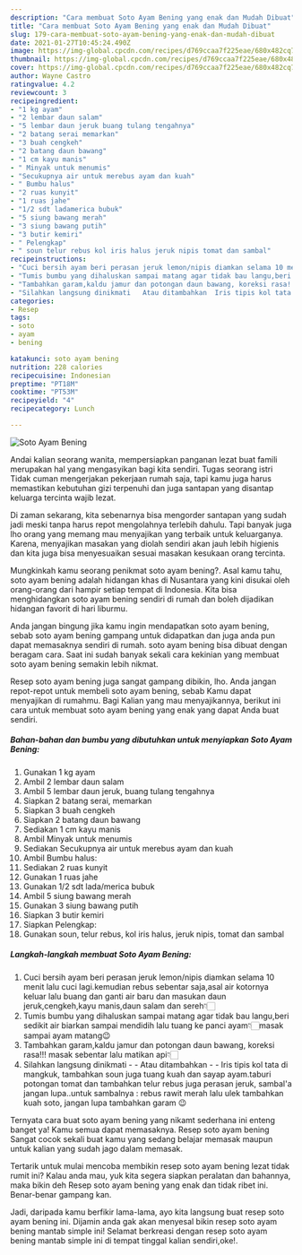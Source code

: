 ```yaml
---
description: "Cara membuat Soto Ayam Bening yang enak dan Mudah Dibuat"
title: "Cara membuat Soto Ayam Bening yang enak dan Mudah Dibuat"
slug: 179-cara-membuat-soto-ayam-bening-yang-enak-dan-mudah-dibuat
date: 2021-01-27T10:45:24.490Z
image: https://img-global.cpcdn.com/recipes/d769ccaa7f225eae/680x482cq70/soto-ayam-bening-foto-resep-utama.jpg
thumbnail: https://img-global.cpcdn.com/recipes/d769ccaa7f225eae/680x482cq70/soto-ayam-bening-foto-resep-utama.jpg
cover: https://img-global.cpcdn.com/recipes/d769ccaa7f225eae/680x482cq70/soto-ayam-bening-foto-resep-utama.jpg
author: Wayne Castro
ratingvalue: 4.2
reviewcount: 3
recipeingredient:
- "1 kg ayam"
- "2 lembar daun salam"
- "5 lembar daun jeruk buang tulang tengahnya"
- "2 batang serai memarkan"
- "3 buah cengkeh"
- "2 batang daun bawang"
- "1 cm kayu manis"
- " Minyak untuk menumis"
- "Secukupnya air untuk merebus ayam dan kuah"
- " Bumbu halus"
- "2 ruas kunyit"
- "1 ruas jahe"
- "1/2 sdt ladamerica bubuk"
- "5 siung bawang merah"
- "3 siung bawang putih"
- "3 butir kemiri"
- " Pelengkap"
- " soun telur rebus kol iris halus jeruk nipis tomat dan sambal"
recipeinstructions:
- "Cuci bersih ayam beri perasan jeruk lemon/nipis diamkan selama 10 menit lalu cuci lagi.kemudian rebus sebentar saja,asal air kotornya keluar lalu buang dan ganti air baru dan masukan daun jeruk,cengkeh,kayu manis,daun salam dan sereh👇🏻"
- "Tumis bumbu yang dihaluskan sampai matang agar tidak bau langu,beri sedikit air biarkan sampai mendidih lalu tuang ke panci ayam👇🏻masak sampai ayam matang😉"
- "Tambahkan garam,kaldu jamur dan potongan daun bawang, koreksi rasa!!! masak sebentar lalu matikan api👇🏻"
- "Silahkan langsung dinikmati   Atau ditambahkan  Iris tipis kol tata di mangkuk, tambahkan soun juga tuang kuah dan sayap ayam.taburi potongan tomat dan tambahkan telur rebus juga perasan jeruk, sambal&#39;a jangan lupa..untuk sambalnya : rebus rawit merah lalu ulek tambahkan kuah soto, jangan lupa tambahkan garam 😉"
categories:
- Resep
tags:
- soto
- ayam
- bening

katakunci: soto ayam bening 
nutrition: 228 calories
recipecuisine: Indonesian
preptime: "PT18M"
cooktime: "PT53M"
recipeyield: "4"
recipecategory: Lunch

---
```



![Soto Ayam Bening](https://img-global.cpcdn.com/recipes/d769ccaa7f225eae/680x482cq70/soto-ayam-bening-foto-resep-utama.jpg)

Andai kalian seorang wanita, mempersiapkan panganan lezat buat famili merupakan hal yang mengasyikan bagi kita sendiri. Tugas seorang istri Tidak cuman mengerjakan pekerjaan rumah saja, tapi kamu juga harus memastikan kebutuhan gizi terpenuhi dan juga santapan yang disantap keluarga tercinta wajib lezat.

Di zaman  sekarang, kita sebenarnya bisa mengorder santapan yang sudah jadi meski tanpa harus repot mengolahnya terlebih dahulu. Tapi banyak juga lho orang yang memang mau menyajikan yang terbaik untuk keluarganya. Karena, menyajikan masakan yang diolah sendiri akan jauh lebih higienis dan kita juga bisa menyesuaikan sesuai masakan kesukaan orang tercinta. 



Mungkinkah kamu seorang penikmat soto ayam bening?. Asal kamu tahu, soto ayam bening adalah hidangan khas di Nusantara yang kini disukai oleh orang-orang dari hampir setiap tempat di Indonesia. Kita bisa menghidangkan soto ayam bening sendiri di rumah dan boleh dijadikan hidangan favorit di hari liburmu.

Anda jangan bingung jika kamu ingin mendapatkan soto ayam bening, sebab soto ayam bening gampang untuk didapatkan dan juga anda pun dapat memasaknya sendiri di rumah. soto ayam bening bisa dibuat dengan beragam cara. Saat ini sudah banyak sekali cara kekinian yang membuat soto ayam bening semakin lebih nikmat.

Resep soto ayam bening juga sangat gampang dibikin, lho. Anda jangan repot-repot untuk membeli soto ayam bening, sebab Kamu dapat menyajikan di rumahmu. Bagi Kalian yang mau menyajikannya, berikut ini cara untuk membuat soto ayam bening yang enak yang dapat Anda buat sendiri.

<!--inarticleads1-->

##### Bahan-bahan dan bumbu yang dibutuhkan untuk menyiapkan Soto Ayam Bening:

1. Gunakan 1 kg ayam
1. Ambil 2 lembar daun salam
1. Ambil 5 lembar daun jeruk, buang tulang tengahnya
1. Siapkan 2 batang serai, memarkan
1. Siapkan 3 buah cengkeh
1. Siapkan 2 batang daun bawang
1. Sediakan 1 cm kayu manis
1. Ambil  Minyak untuk menumis
1. Sediakan Secukupnya air untuk merebus ayam dan kuah
1. Ambil  Bumbu halus:
1. Sediakan 2 ruas kunyit
1. Gunakan 1 ruas jahe
1. Gunakan 1/2 sdt lada/merica bubuk
1. Ambil 5 siung bawang merah
1. Gunakan 3 siung bawang putih
1. Siapkan 3 butir kemiri
1. Siapkan  Pelengkap:
1. Gunakan  soun, telur rebus, kol iris halus, jeruk nipis, tomat dan sambal




<!--inarticleads2-->

##### Langkah-langkah membuat Soto Ayam Bening:

1. Cuci bersih ayam beri perasan jeruk lemon/nipis diamkan selama 10 menit lalu cuci lagi.kemudian rebus sebentar saja,asal air kotornya keluar lalu buang dan ganti air baru dan masukan daun jeruk,cengkeh,kayu manis,daun salam dan sereh👇🏻
1. Tumis bumbu yang dihaluskan sampai matang agar tidak bau langu,beri sedikit air biarkan sampai mendidih lalu tuang ke panci ayam👇🏻masak sampai ayam matang😉
1. Tambahkan garam,kaldu jamur dan potongan daun bawang, koreksi rasa!!! masak sebentar lalu matikan api👇🏻
1. Silahkan langsung dinikmati  -  - Atau ditambahkan -  - Iris tipis kol tata di mangkuk, tambahkan soun juga tuang kuah dan sayap ayam.taburi potongan tomat dan tambahkan telur rebus juga perasan jeruk, sambal&#39;a jangan lupa..untuk sambalnya : rebus rawit merah lalu ulek tambahkan kuah soto, jangan lupa tambahkan garam 😉




Ternyata cara buat soto ayam bening yang nikamt sederhana ini enteng banget ya! Kamu semua dapat memasaknya. Resep soto ayam bening Sangat cocok sekali buat kamu yang sedang belajar memasak maupun untuk kalian yang sudah jago dalam memasak.

Tertarik untuk mulai mencoba membikin resep soto ayam bening lezat tidak rumit ini? Kalau anda mau, yuk kita segera siapkan peralatan dan bahannya, maka bikin deh Resep soto ayam bening yang enak dan tidak ribet ini. Benar-benar gampang kan. 

Jadi, daripada kamu berfikir lama-lama, ayo kita langsung buat resep soto ayam bening ini. Dijamin anda gak akan menyesal bikin resep soto ayam bening mantab simple ini! Selamat berkreasi dengan resep soto ayam bening mantab simple ini di tempat tinggal kalian sendiri,oke!.

